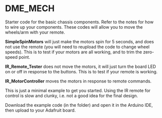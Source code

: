 # DME_MECH
Starter code for the basic chassis components.
Refer to the notes for how to wire up your components. These codes will allow you to move the wheels/arm with your remote. 

**SimpleSpinMotors** will just make the motors spin for 5 seconds, and does not use the remote (you will need to reupload the code to change wheel speeds). This is to test if your motors are all working, and to trim the zero-speed point.

**IR_Remote_Tester** does not move the motors, it will just turn the board LED on or off in response to the buttons. This is to test if your remote is working.

**IR_MotorController** moves the motors in response to remote commands.

This is just a minimal example to get you started. Using the IR remote for control is slow and clunky, i.e. not a good idea for the final design.

Download the example code (in the folder) and open it in the Arduino IDE, then upload to your Adafruit board.
